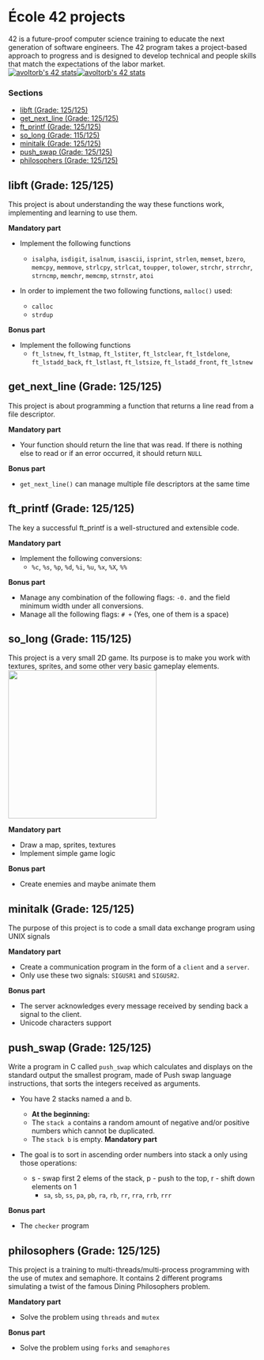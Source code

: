 <h1> École 42 projects </h1>
42 is a future-proof computer science training to educate the next generation of software engineers. The 42 program takes a project-based approach to progress and is designed to develop technical and people skills that match the expectations of the labor market.


<div style="display: flex;">
  <a href="https://github.com/JaeSeoKim/badge42"><img src="https://badge42.vercel.app/api/v2/cld6fz08500210flcee07spu2/stats?cursusId=9&coalitionId=96" alt="avoltorb's 42 stats" /></a>
  <a href="https://github.com/JaeSeoKim/badge42"><img src="https://badge42.vercel.app/api/v2/cld6fz08500210flcee07spu2/stats?cursusId=21&coalitionId=89" alt="avoltorb's 42 stats" /></a>
</div>


<h3>Sections</h3>

- [libft (Grade: 125/125)](#libft-grade-125125)
- [get\_next\_line (Grade: 125/125)](#get_next_line-grade-125125)
- [ft\_printf (Grade: 125/125)](#ft_printf-grade-125125)
- [so\_long (Grade: 115/125)](#so_long-grade-115125)
- [minitalk (Grade: 125/125)](#minitalk-grade-125125)
- [push\_swap (Grade: 125/125)](#push_swap-grade-125125)
- [philosophers (Grade: 125/125)](#philosophers-grade-125125)

## libft (Grade: 125/125)
This project is about understanding the way these functions work, implementing and learning to use them.

**Mandatory part**

- Implement the following functions
  - `isalpha`, `isdigit`, `isalnum`, `isascii`, `isprint`, `strlen`, `memset`, `bzero`, `memcpy`, `memmove`, `strlcpy`, `strlcat`, `toupper`, `tolower`, `strchr`, `strrchr`, `strncmp`, `memchr`, `memcmp`, `strnstr`, `atoi`

- In order to implement the two following functions, `malloc()` used:
  - `calloc`
  - `strdup`

**Bonus part**
- Implement the following functions
  - `ft_lstnew`, `ft_lstmap`, `ft_lstiter`, `ft_lstclear`, `ft_lstdelone`, `ft_lstadd_back`, `ft_lstlast`, `ft_lstsize`, `ft_lstadd_front`, `ft_lstnew`

## get_next_line (Grade: 125/125)
This project is about programming a function that returns a line read from a file descriptor.

**Mandatory part**
- Your function should return the line that was read. If there is nothing else to read or if an error occurred, it should return `NULL` 

**Bonus part**
- `get_next_line()` can manage multiple file descriptors at the same time


## ft_printf (Grade: 125/125)
The key a successful ft_printf is a well-structured and extensible code.

**Mandatory part**
- Implement the following conversions:
   - `%c`, `%s`, `%p`, `%d`, `%i`, `%u`, `%x`, `%X`, `%%` 

**Bonus part**
- Manage any combination of the following flags: `-0.` and the field minimum width under all conversions.
- Manage all the following flags: `# +` (Yes, one of them is a space)


## so_long (Grade: 115/125)
This project is a very small 2D game. Its purpose is to make you work with textures, sprites, and some other very basic gameplay elements.
  <img src="https://sun9-east.userapi.com/sun9-32/s/v1/ig2/ZjsCd8o_K9arYXn-OWA2RYeata5_Pakw-VFjaw0T4JAbZq6rvc7QwrsK-loaCUMgn-b61CalvZZ53hqZlFfeDESa.jpg?size=762x342&quality=96&type=album" height="300" />

**Mandatory part**
- Draw a map, sprites, textures
- Implement simple game logic

**Bonus part**
- Create enemies and maybe animate them


## minitalk (Grade: 125/125)
The purpose of this project is to code a small data exchange program using UNIX signals

**Mandatory part**
- Create a communication program in the form of a `client` and a `server`.
- Only use these two signals: `SIGUSR1` and `SIGUSR2`.

**Bonus part**
- The server acknowledges every message received by sending back a signal to the client.
- Unicode characters support

## push_swap (Grade: 125/125)
Write a program in C called `push_swap` which calculates and displays on the standard output the smallest program, made of Push swap language instructions, that sorts the integers received as arguments.

- You have 2 stacks named a and b.
  - **At the beginning:**
  - The `stack a` contains a random amount of negative and/or positive numbers which cannot be duplicated.
  - The `stack b` is empty.
**Mandatory part**

- The goal is to sort in ascending order numbers into stack a only using those operations:
  - s - swap first 2 elems of the stack, p - push to the top, r - shift down elements on 1
    - `sa`, `sb`, `ss`, `pa`, `pb`, `ra`, `rb`, `rr`, `rra`, `rrb`, `rrr`

**Bonus part**
- The `checker` program

## philosophers (Grade: 125/125)
This project is a training to multi-threads/multi-process programming with the use of mutex and semaphore. 
It contains 2 different programs simulating a twist of the famous Dining Philosophers problem.

**Mandatory part**
- Solve the problem using `threads` and `mutex`

**Bonus part**
- Solve the problem using `forks` and `semaphores`
